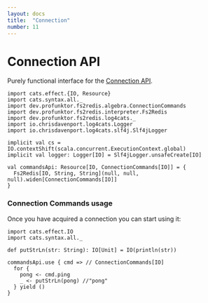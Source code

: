 ```yaml
---
layout: docs
title:  "Connection"
number: 11
---
```


# Connection API

Purely functional interface for the [Connection API](https://redis.io/commands#connection).

```tut:book:invisible
import cats.effect.{IO, Resource}
import cats.syntax.all._
import dev.profunktor.fs2redis.algebra.ConnectionCommands
import dev.profunktor.fs2redis.interpreter.Fs2Redis
import dev.profunktor.fs2redis.log4cats._
import io.chrisdavenport.log4cats.Logger
import io.chrisdavenport.log4cats.slf4j.Slf4jLogger

implicit val cs = IO.contextShift(scala.concurrent.ExecutionContext.global)
implicit val logger: Logger[IO] = Slf4jLogger.unsafeCreate[IO]

val commandsApi: Resource[IO, ConnectionCommands[IO]] = {
  Fs2Redis[IO, String, String](null, null, null).widen[ConnectionCommands[IO]]
}
```

### Connection Commands usage

Once you have acquired a connection you can start using it:

```tut:book:silent
import cats.effect.IO
import cats.syntax.all._

def putStrLn(str: String): IO[Unit] = IO(println(str))

commandsApi.use { cmd => // ConnectionCommands[IO]
  for {
    pong <- cmd.ping
    _ <- putStrLn(pong) //"pong"
  } yield ()
}
```

